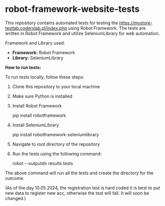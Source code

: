 # robot-framework-website-tests

This repository contains automated tests for testing the https://mystore-testlab.coderslab.pl/index.php using Robot Framework. The tests are written in Robot Framework and utilize SeleniumLibrary for web automation.

Framework and Library used:
- **Framework:** Robot Framework
- **Library:** SeleniumLibrary

**How to run tests:**

To run tests locally, follow these steps:

1. Clone this repository to your local machine
2. Make sure Python is installed
3. Install Robot Framework


    pip install robotframework

4. Install SeleniumLibrary


    pip install robotframework-seleniumlibrary



5. Navigate to root directory of the repository
6. Run the tests using the following command:


    robot --outputdir results tests

The above command will run all the tests and create the directory for the outcome.

(As of the day 10.05.2024, the registration test is hard coded it is best to put new data to register new acc, otherwise the test will fail. It will soon be changed.)